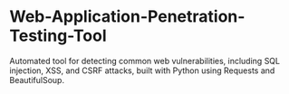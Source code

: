 # Web-Application-Penetration-Testing-Tool
Automated tool for detecting common web vulnerabilities, including SQL injection, XSS, and CSRF attacks, built with Python using Requests and BeautifulSoup.
